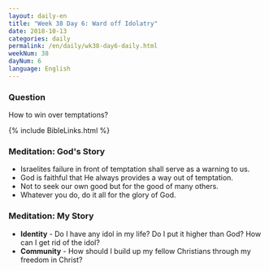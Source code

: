 ```yaml
---
layout: daily-en
title: "Week 38 Day 6: Ward off Idolatry"
date: 2018-10-13 
categories: daily
permalink: /en/daily/wk38-day6-daily.html
weekNum: 38
dayNum: 6
language: English
---
```


### Question     
How to win over temptations?

{% include BibleLinks.html %} 

### Meditation: God's Story   
+ Israelites failure in front of temptation shall serve as a warning to us. 
+ God is faithful that He always provides a way out of temptation. 
+ Not to seek our own good but for the good of many others. 
+ Whatever you do, do it all for the glory of God. 

### Meditation: My Story   
+ **Identity** - Do I have any idol in my life? Do I put it higher than God? How can I get rid of the idol? 
+ **Community** - How should I build up my fellow Christians through my freedom in Christ? 
